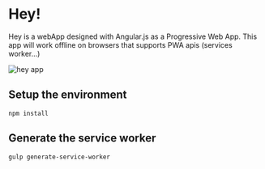 # Hey!

Hey is a webApp designed with Angular.js as a Progressive Web App. This app will work offline on browsers that supports PWA apis (services worker...)


![hey app](http://g.recordit.co/M8J32O94c6.gif "hey")


## Setup the environment

```
npm install
```

## Generate the service worker

```
gulp generate-service-worker
```
